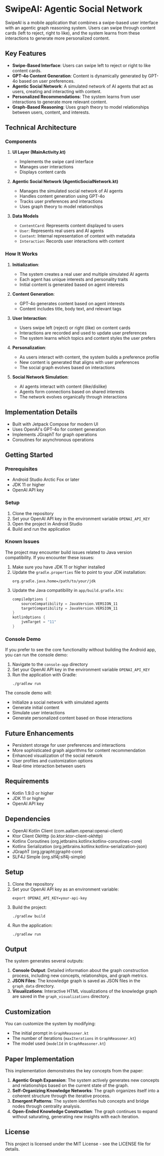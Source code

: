 # SwipeAI: Agentic Social Network

SwipeAI is a mobile application that combines a swipe-based user interface with an agentic graph reasoning system. Users can swipe through content cards (left to reject, right to like), and the system learns from these interactions to generate more personalized content.

## Key Features

- **Swipe-Based Interface**: Users can swipe left to reject or right to like content cards.
- **GPT-4o Content Generation**: Content is dynamically generated by GPT-4o based on user preferences.
- **Agentic Social Network**: A simulated network of AI agents that act as users, creating and interacting with content.
- **Personalized Recommendations**: The system learns from user interactions to generate more relevant content.
- **Graph-Based Reasoning**: Uses graph theory to model relationships between users, content, and interests.

## Technical Architecture

### Components

1. **UI Layer (MainActivity.kt)**
   - Implements the swipe card interface
   - Manages user interactions
   - Displays content cards

2. **Agentic Social Network (AgenticSocialNetwork.kt)**
   - Manages the simulated social network of AI agents
   - Handles content generation using GPT-4o
   - Tracks user preferences and interactions
   - Uses graph theory to model relationships

3. **Data Models**
   - `ContentCard`: Represents content displayed to users
   - `User`: Represents real users and AI agents
   - `Content`: Internal representation of content with metadata
   - `Interaction`: Records user interactions with content

### How It Works

1. **Initialization**:
   - The system creates a real user and multiple simulated AI agents
   - Each agent has unique interests and personality traits
   - Initial content is generated based on agent interests

2. **Content Generation**:
   - GPT-4o generates content based on agent interests
   - Content includes title, body text, and relevant tags

3. **User Interaction**:
   - Users swipe left (reject) or right (like) on content cards
   - Interactions are recorded and used to update user preferences
   - The system learns which topics and content styles the user prefers

4. **Personalization**:
   - As users interact with content, the system builds a preference profile
   - New content is generated that aligns with user preferences
   - The social graph evolves based on interactions

5. **Social Network Simulation**:
   - AI agents interact with content (like/dislike)
   - Agents form connections based on shared interests
   - The network evolves organically through interactions

## Implementation Details

- Built with Jetpack Compose for modern UI
- Uses OpenAI's GPT-4o for content generation
- Implements JGraphT for graph operations
- Coroutines for asynchronous operations

## Getting Started

### Prerequisites

- Android Studio Arctic Fox or later
- JDK 11 or higher
- OpenAI API key

### Setup

1. Clone the repository
2. Set your OpenAI API key in the environment variable `OPENAI_API_KEY`
3. Open the project in Android Studio
4. Build and run the application

### Known Issues

The project may encounter build issues related to Java version compatibility. If you encounter these issues:

1. Make sure you have JDK 11 or higher installed
2. Update the `gradle.properties` file to point to your JDK installation:
   ```
   org.gradle.java.home=/path/to/your/jdk
   ```
3. Update the Java compatibility in `app/build.gradle.kts`:
   ```kotlin
   compileOptions {
       sourceCompatibility = JavaVersion.VERSION_11
       targetCompatibility = JavaVersion.VERSION_11
   }
   kotlinOptions {
       jvmTarget = "11"
   }
   ```

### Console Demo

If you prefer to see the core functionality without building the Android app, you can run the console demo:

1. Navigate to the `console-app` directory
2. Set your OpenAI API key in the environment variable `OPENAI_API_KEY`
3. Run the application with Gradle:
   ```
   ./gradlew run
   ```

The console demo will:
- Initialize a social network with simulated agents
- Generate initial content
- Simulate user interactions
- Generate personalized content based on those interactions

## Future Enhancements

- Persistent storage for user preferences and interactions
- More sophisticated graph algorithms for content recommendation
- Enhanced visualization of the social network
- User profiles and customization options
- Real-time interaction between users

## Requirements

- Kotlin 1.9.0 or higher
- JDK 11 or higher
- OpenAI API key

## Dependencies

- OpenAI Kotlin Client (com.aallam.openai:openai-client)
- Ktor Client OkHttp (io.ktor:ktor-client-okhttp)
- Kotlinx Coroutines (org.jetbrains.kotlinx:kotlinx-coroutines-core)
- Kotlinx Serialization (org.jetbrains.kotlinx:kotlinx-serialization-json)
- JGraphT (org.jgrapht:jgrapht-core)
- SLF4J Simple (org.slf4j:slf4j-simple)

## Setup

1. Clone the repository
2. Set your OpenAI API key as an environment variable:
   ```
   export OPENAI_API_KEY=your-api-key
   ```
3. Build the project:
   ```
   ./gradlew build
   ```
4. Run the application:
   ```
   ./gradlew run
   ```

## Output

The system generates several outputs:

1. **Console Output**: Detailed information about the graph construction process, including new concepts, relationships, and graph metrics.
2. **JSON Files**: The knowledge graph is saved as JSON files in the `graph_data` directory.
3. **Visualizations**: Interactive HTML visualizations of the knowledge graph are saved in the `graph_visualizations` directory.

## Customization

You can customize the system by modifying:

- The initial prompt in `GraphReasoner.kt`
- The number of iterations (`maxIterations` in `GraphReasoner.kt`)
- The model used (`modelId` in `GraphReasoner.kt`)

## Paper Implementation

This implementation demonstrates the key concepts from the paper:

1. **Agentic Graph Expansion**: The system actively generates new concepts and relationships based on the current state of the graph.
2. **Self-Organizing Knowledge Networks**: The graph organizes itself into a coherent structure through the iterative process.
3. **Emergent Patterns**: The system identifies hub concepts and bridge nodes through centrality analysis.
4. **Open-Ended Knowledge Construction**: The graph continues to expand without saturating, generating new insights with each iteration.

## License

This project is licensed under the MIT License - see the LICENSE file for details. 